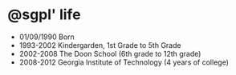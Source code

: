@sgpl' life
===============

<!-- - 24/02/1955 Born
- ~1968 Summer job
- 03/1976 Built a computer
- 01/04/1976 Started a company
- 04/1976-2011 Whole bunch of interesting events
 -->

- 01/09/1990 Born
- 1993-2002 Kindergarden, 1st Grade to 5th Grade
- 2002-2008 The Doon School (6th grade to 12th grade)
- 2008-2012 Georgia Institute of Technology (4 years of college)
